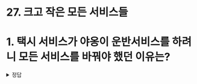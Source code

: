 # 27. 크고 작은 모든 서비스들


# 1. 택시 서비스가 야옹이 운반서비스를 하려니 모든 서비스를 바꿔야 했던 이유는? 

<details>
<summary> 정답 </summary>

- 모든 마이크로 서비스를 기능적으로 분할했기 때문
- 새로운 기능이 기능적 행위를 횡단하는 상황이었기 때문
- 다형적으로 확장할 수 있는 클래스 집합을 생성해서, 한쪽의 기능만 변경할것.  

</details>
